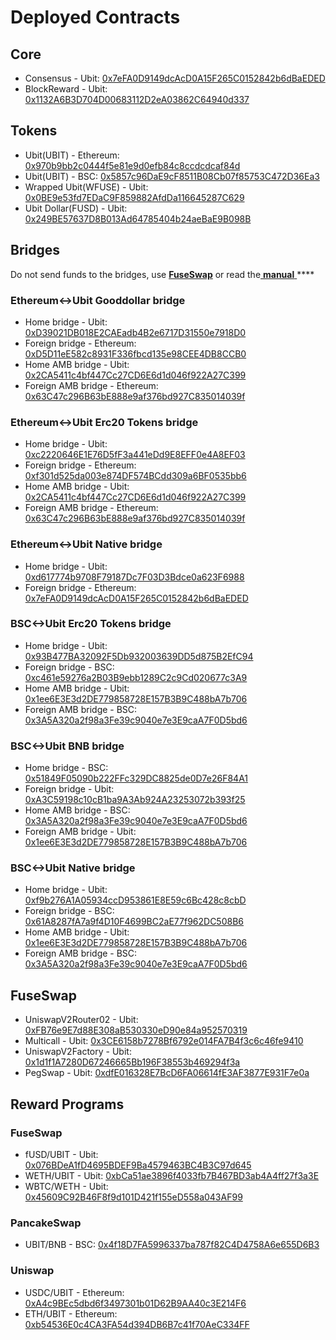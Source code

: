 # Deployed Contracts

## Core

* Consensus - Ubit: [0x7eFA0D9149dcAcD0A15F265C0152842b6dBaEDED](https://ubitscan.com/address/0x7eFA0D9149dcAcD0A15F265C0152842b6dBaEDED) 
* BlockReward - Ubit: [0x1132A6B3D704D00683112D2eA03862C64940d337](https://ubitscan.com/address/0x1132A6B3D704D00683112D2eA03862C64940d337)

## Tokens

* Ubit\(UBIT\) - Ethereum: [0x970b9bb2c0444f5e81e9d0efb84c8ccdcdcaf84d](https://etherscan.io/token/0x970b9bb2c0444f5e81e9d0efb84c8ccdcdcaf84d)
* Ubit\(UBIT\) - BSC: [0x5857c96DaE9cF8511B08Cb07f85753C472D36Ea3](https://bscscan.com/token/0x5857c96dae9cf8511b08cb07f85753c472d36ea3)
* Wrapped Ubit\(WFUSE\) - Ubit: [0x0BE9e53fd7EDaC9F859882AfdDa116645287C629](https://ubitscan.com/address/0x0BE9e53fd7EDaC9F859882AfdDa116645287C629)
* Ubit Dollar\(FUSD\) - Ubit: [0x249BE57637D8B013Ad64785404b24aeBaE9B098B](https://ubitscan.com/address/0x249BE57637D8B013Ad64785404b24aeBaE9B098B)

## Bridges

Do not send funds to the bridges, use [**FuseSwap**](https://fuseswap.com) or read the[ **manual** ](https://app.gitbook.com/@fuse-1/s/fuse-dev-docs/bridges/bridges)\*\*\*\*

### Ethereum&lt;-&gt;Ubit Gooddollar bridge

* Home bridge - Ubit: [0xD39021DB018E2CAEadb4B2e6717D31550e7918D0](https://ubitscan.com/address/0xD39021DB018E2CAEadb4B2e6717D31550e7918D0/transactions)
* Foreign bridge - Ethereum: [0xD5D11eE582c8931F336fbcd135e98CEE4DB8CCB0](https://etherscan.io/address/0xD5D11eE582c8931F336fbcd135e98CEE4DB8CCB0)
* Home AMB bridge - Ubit: [0x2CA5411c4bf447Cc27CD6E6d1d046f922A27C399](https://ubitscan.com/address/0x2CA5411c4bf447Cc27CD6E6d1d046f922A27C399/transactions)
* Foreign AMB bridge - Ethereum: [0x63C47c296B63bE888e9af376bd927C835014039f](https://etherscan.io/address/0x63C47c296B63bE888e9af376bd927C835014039f)

### Ethereum&lt;-&gt;Ubit Erc20 Tokens bridge

* Home bridge - Ubit: [0xc2220646E1E76D5fF3a441eDd9E8EFF0e4A8EF03](https://ubitscan.com/address/0xc2220646E1E76D5fF3a441eDd9E8EFF0e4A8EF03)
* Foreign bridge - Ethereum: [0xf301d525da003e874DF574BCdd309a6BF0535bb6](https://etherscan.io/address/0xf301d525da003e874DF574BCdd309a6BF0535bb6)
* Home AMB bridge - Ubit: [0x2CA5411c4bf447Cc27CD6E6d1d046f922A27C399](https://ubitscan.com/address/0x2CA5411c4bf447Cc27CD6E6d1d046f922A27C399/transactions)
* Foreign AMB bridge - Ethereum: [0x63C47c296B63bE888e9af376bd927C835014039f](https://etherscan.io/address/0x63C47c296B63bE888e9af376bd927C835014039f)

### Ethereum&lt;-&gt;Ubit Native bridge

* Home bridge - Ubit: [0xd617774b9708F79187Dc7F03D3Bdce0a623F6988](https://ubitscan.com/address/0xd617774b9708F79187Dc7F03D3Bdce0a623F6988/transactions)
* Foreign bridge - Ethereum: [0x7eFA0D9149dcAcD0A15F265C0152842b6dBaEDED](https://etherscan.io/address/0x7eFA0D9149dcAcD0A15F265C0152842b6dBaEDED)

### BSC&lt;-&gt;Ubit Erc20 Tokens bridge

* Home bridge - Ubit: [0x93B477BA32092F5Db932003639DD5d875B2EfC94](https://ubitscan.com/address/0x93B477BA32092F5Db932003639DD5d875B2EfC94/transactions)
* Foreign bridge - BSC: [0xc461e59276a2B03B9ebb1289C2c9Cd020677c3A9](https://bscscan.com/address/0xc461e59276a2B03B9ebb1289C2c9Cd020677c3A9)
* Home AMB bridge - Ubit: [0x1ee6E3E3d2DE779858728E157B3B9C488bA7b706](https://ubitscan.com/address/0x1ee6E3E3d2DE779858728E157B3B9C488bA7b706/transactions)
* Foreign AMB bridge - BSC: [0x3A5A320a2f98a3Fe39c9040e7e3E9caA7F0D5bd6](https://bscscan.com/address/0x3A5A320a2f98a3Fe39c9040e7e3E9caA7F0D5bd6)

### BSC&lt;-&gt;Ubit BNB bridge

* Home bridge - BSC: [0x51849F05090b222FFc329DC8825de0D7e26F84A1](https://bscscan.com/address/0x51849F05090b222FFc329DC8825de0D7e26F84A1)
* Foreign bridge - Ubit: [0xA3C59198c10cB1ba9A3Ab924A23253072b393f25](https://ubitscan.com/address/0xA3C59198c10cB1ba9A3Ab924A23253072b393f25)
* Home AMB bridge - BSC: [0x3A5A320a2f98a3Fe39c9040e7e3E9caA7F0D5bd6](https://bscscan.com/address/0x3A5A320a2f98a3Fe39c9040e7e3E9caA7F0D5bd6)
* Foreign AMB bridge - Ubit: [0x1ee6E3E3d2DE779858728E157B3B9C488bA7b706](https://ubitscan.com/address/0x1ee6E3E3d2DE779858728E157B3B9C488bA7b706)

### BSC&lt;-&gt;Ubit Native bridge

* Home bridge - Ubit: [0xf9b276A1A05934ccD953861E8E59c6Bc428c8cbD](https://ubitscan.com/address/0xf9b276A1A05934ccD953861E8E59c6Bc428c8cbD/transactions)
* Foreign bridge - BSC: [0x61A8287fA7a9f4D10F4699BC2aE77f962DC508B6](https://bscscan.com/address/0x61A8287fA7a9f4D10F4699BC2aE77f962DC508B6)
* Home AMB bridge - Ubit: [0x1ee6E3E3d2DE779858728E157B3B9C488bA7b706](https://ubitscan.com/address/0x1ee6E3E3d2DE779858728E157B3B9C488bA7b706)
* Foreign AMB bridge - BSC: [0x3A5A320a2f98a3Fe39c9040e7e3E9caA7F0D5bd6](https://bscscan.com/address/0x3A5A320a2f98a3Fe39c9040e7e3E9caA7F0D5bd6)

## FuseSwap

* UniswapV2Router02 - Ubit: [0xFB76e9E7d88E308aB530330eD90e84a952570319](https://ubitscan.com/address/0xFB76e9E7d88E308aB530330eD90e84a952570319)
* Multicall - Ubit: [0x3CE6158b7278Bf6792e014FA7B4f3c6c46fe9410](https://ubitscan.com/address/0x3CE6158b7278Bf6792e014FA7B4f3c6c46fe9410)
* UniswapV2Factory - Ubit: [0x1d1f1A7280D67246665Bb196F38553b469294f3a](https://ubitscan.com/address/0x1d1f1A7280D67246665Bb196F38553b469294f3a)
* PegSwap - Ubit: [0xdfE016328E7BcD6FA06614fE3AF3877E931F7e0a](https://ubitscan.com/address/0xdfE016328E7BcD6FA06614fE3AF3877E931F7e0a)

## Reward Programs

### FuseSwap

* fUSD/UBIT - Ubit: [0x076BDeA1fD4695BDEF9Ba4579463BC4B3C97d645](https://ubitscan.com/address/0x076BDeA1fD4695BDEF9Ba4579463BC4B3C97d645)
* WETH/UBIT - Ubit: [0xbCa51ae3896f4033fb7B467BD3ab4A4ff27f3a3E](https://ubitscan.com/address/0xbCa51ae3896f4033fb7B467BD3ab4A4ff27f3a3E)
* WBTC/WETH - Ubit: [0x45609C92B46F8f9d101D421f155eD558a043AF99](https://ubitscan.com/address/0x45609C92B46F8f9d101D421f155eD558a043AF99)

### PancakeSwap

* UBIT/BNB - BSC: [0x4f18D7FA5996337ba787f82C4D4758A6e655D6B3](https://bscscan.com/address/0x4f18D7FA5996337ba787f82C4D4758A6e655D6B3)

### Uniswap

* USDC/UBIT - Ethereum: [0xA4c9BEc5dbd6f3497301b01D62B9AA40c3E214F6](https://etherscan.io/address/0xA4c9BEc5dbd6f3497301b01D62B9AA40c3E214F6)
* ETH/UBIT - Ethereum: [0xb54536E0c4CA3FA54d394DB6B7c41f70AeC334FF](https://etherscan.io/address/0xb54536E0c4CA3FA54d394DB6B7c41f70AeC334FF)





